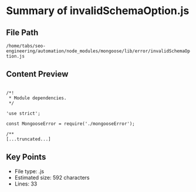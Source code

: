 # Summary of invalidSchemaOption.js
  
## File Path
`/home/tabs/seo-engineering/automation/node_modules/mongoose/lib/error/invalidSchemaOption.js`

## Content Preview
```

/*!
 * Module dependencies.
 */

'use strict';

const MongooseError = require('./mongooseError');

/**
[...truncated...]
```

## Key Points
- File type: .js
- Estimated size: 592 characters
- Lines: 33
